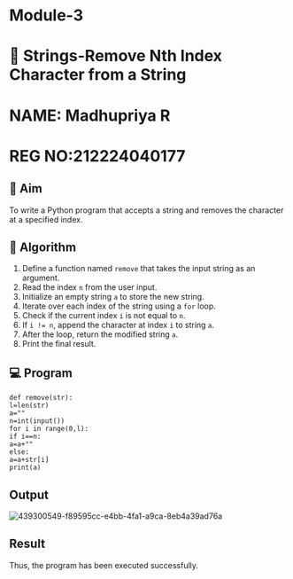 # Module-3
# 🧹 Strings-Remove Nth Index Character from a String
# NAME: Madhupriya R
# REG NO:212224040177

## 🎯 Aim
To write a Python program that accepts a string and removes the character at a specified index.

## 🧠 Algorithm
1. Define a function named `remove` that takes the input string as an argument.
2. Read the index `n` from the user input.
3. Initialize an empty string `a` to store the new string.
4. Iterate over each index of the string using a `for` loop.
5. Check if the current index `i` is not equal to `n`.
6. If `i != n`, append the character at index `i` to string `a`.
7. After the loop, return the modified string `a`.
8. Print the final result.

## 💻 Program
```
def remove(str): 
l=len(str) 
a="" 
n=int(input()) 
for i in range(0,l): 
if i==n: 
a=a+"" 
else: 
a=a+str[i] 
print(a)
```

## Output
![439300549-f89595cc-e4bb-4fa1-a9ca-8eb4a39ad76a](https://github.com/user-attachments/assets/52308ecd-f8b6-4dd6-812c-8614896684b0)

## Result
Thus, the program has been executed successfully.
